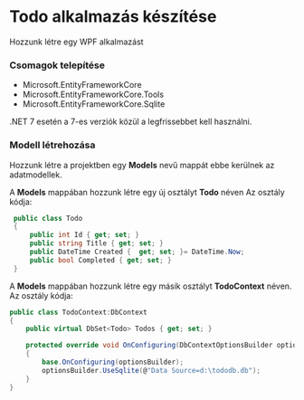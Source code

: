 # Todo alkalmazás készítése
Hozzunk létre egy WPF alkalmazást
### Csomagok telepítése
 - Microsoft.EntityFrameworkCore
 - Microsoft.EntityFrameworkCore.Tools
 - Microsoft.EntityFrameworkCore.Sqlite

.NET 7 esetén a 7-es verziók közül a legfrissebbet kell használni.

### Modell létrehozása
Hozzunk létre a projektben egy **Models** nevű mappát ebbe kerülnek az adatmodellek.

A **Models** mappában hozzunk létre egy új osztályt **Todo** néven
Az osztály kódja:
```C#
 public class Todo
 {
     public int Id { get; set; }
     public string Title { get; set; }
     public DateTime Created {  get; set; }= DateTime.Now;
     public bool Completed { get; set; }
 }
```
A **Models** mappában hozzunk létre egy másik osztályt **TodoContext** néven.
Az osztály kódja:
```c#
public class TodoContext:DbContext
{
    public virtual DbSet<Todo> Todos { get; set; }

    protected override void OnConfiguring(DbContextOptionsBuilder optionsBuilder)
    {
        base.OnConfiguring(optionsBuilder);
        optionsBuilder.UseSqlite(@"Data Source=d:\tododb.db");
    }
}
```

